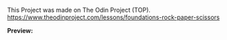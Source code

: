 This Project was made on The Odin Project (TOP). https://www.theodinproject.com/lessons/foundations-rock-paper-scissors

**Preview:**